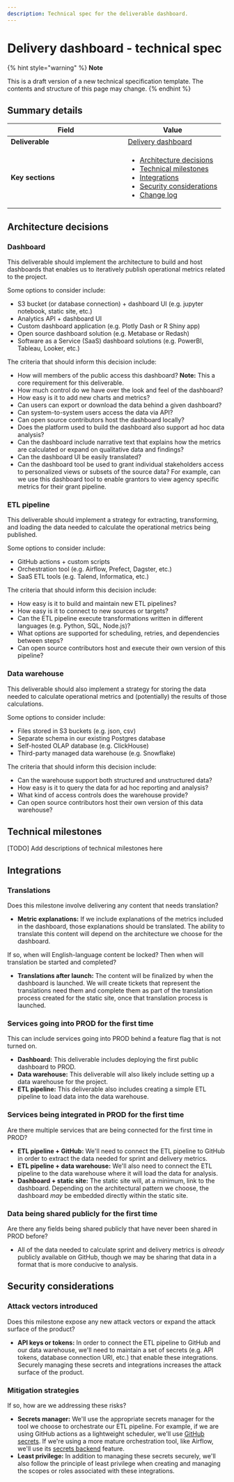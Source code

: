 ```yaml
---
description: Technical spec for the deliverable dashboard.
---
```


# Delivery dashboard - technical spec

{% hint style="warning" %}
**Note**

This is a draft version of a new technical specification template. The contents and structure of this page may change.
{% endhint %}

## Summary details

<table><thead><tr><th width="253">Field</th><th>Value</th></tr></thead><tbody><tr><td><strong>Deliverable</strong></td><td><a href="./">Delivery dashboard</a></td></tr><tr><td><strong>Key sections</strong></td><td><ul><li><a href="delivery-dashboard-technical-spec.md#architecture-decisions">Architecture decisions</a></li><li><a href="delivery-dashboard-technical-spec.md#technical-milestones">Technical milestones</a></li><li><a href="delivery-dashboard-technical-spec.md#integrations">Integrations</a></li><li><a href="delivery-dashboard-technical-spec.md#security-considerations">Security considerations</a></li><li><a href="delivery-dashboard-technical-spec.md#logs">Change log</a></li></ul></td></tr></tbody></table>

## Architecture decisions

### Dashboard

This deliverable should implement the architecture to build and host dashboards that enables us to iteratively publish operational metrics related to the project.

Some options to consider include:

* S3 bucket (or database connection) + dashboard UI (e.g. jupyter notebook, static site, etc.)
* Analytics API + dashboard UI
* Custom dashboard application (e.g. Plotly Dash or R Shiny app)
* Open source dashboard solution (e.g. Metabase or Redash)
* Software as a Service (SaaS) dashboard solutions (e.g. PowerBI, Tableau, Looker, etc.)

The criteria that should inform this decision include:

* How will members of the public access this dashboard? **Note:** This a core requirement for this deliverable.
* How much control do we have over the look and feel of the dashboard?
* How easy is it to add new charts and metrics?
* Can users can export or download the data behind a given dashboard?
* Can system-to-system users access the data via API?
* Can open source contributors host the dashboard locally?
* Does the platform used to build the dashboard also support ad hoc data analysis?
* Can the dashboard include narrative text that explains how the metrics are calculated or expand on qualitative data and findings?
* Can the dashboard UI be easily translated?&#x20;
* Can the dashboard tool be used to grant individual stakeholders access to personalized views or subsets of the source data? For example, can we use this dashboard tool to enable grantors to view agency specific metrics for their grant pipeline.

### ETL pipeline

This deliverable should implement a strategy for extracting, transforming, and loading the data needed to calculate the operational metrics being published.

Some options to consider include:

* GitHub actions + custom scripts
* Orchestration tool (e.g. Airflow, Prefect, Dagster, etc.)
* SaaS ETL tools (e.g. Talend, Informatica, etc.)

The criteria that should inform this decision include:

* How easy is it to build and maintain new ETL pipelines?
* How easy is it to connect to new sources or targets?
* Can the ETL pipeline execute transformations written in different languages (e.g. Python, SQL, Node.js)?
* What options are supported for scheduling, retries, and dependencies between steps?
* Can open source contributors host and execute their own version of this pipeline?

### Data warehouse

This deliverable should also implement a strategy for storing the data needed to calculate operational metrics and (potentially) the results of those calculations.

Some options to consider include:

* Files stored in S3 buckets (e.g. json, csv)
* Separate schema in our existing Postgres database
* Self-hosted OLAP database (e.g. ClickHouse)
* Third-party managed data warehouse (e.g. Snowflake)

The criteria that should inform this decision include:

* Can the warehouse support both structured and unstructured data?
* How easy is it to query the data for ad hoc reporting and analysis?
* What kind of access controls does the warehouse provide?
* Can open source contributors host their own version of this data warehouse?

## Technical milestones

\[TODO] Add descriptions of technical milestones here

## Integrations

### Translations

Does this milestone involve delivering any content that needs translation?

* **Metric explanations:** If we include explanations of the metrics included in the dashboard, those explanations should be translated. The ability to translate this content will depend on the architecture we choose for the dashboard.

If so, when will English-language content be locked? Then when will translation be started and completed?

* **Translations after launch:** The content will be finalized by when the dashboard is launched. We will create tickets that represent the translations need them and complete them as part of the translation process created for the static site, once that translation process is launched.

### Services going into PROD for the first time

This can include services going into PROD behind a feature flag that is not turned on.

* **Dashboard:** This deliverable includes deploying the first public dashboard to PROD.
* **Data warehouse:** This deliverable will also likely include setting up a data warehouse for the project.
* **ETL pipeline:** This deliverable also includes creating a simple ETL pipeline to load data into the data warehouse.

### Services being integrated in PROD for the first time

Are there multiple services that are being connected for the first time in PROD?

* **ETL pipeline + GitHub:** We'll need to connect the ETL pipeline to GitHub in order to extract the data needed for sprint and delivery metrics.
* **ETL pipeline + data warehouse:** We'll also need to connect the ETL pipeline to the data warehouse where it will load the data for analysis.
* **Dashboard + static site:** The static site will, at a minimum, link to the dashboard. Depending on the architectural pattern we choose, the dashboard _may_ be embedded directly within the static site.

### Data being shared publicly for the first time

Are there any fields being shared publicly that have never been shared in PROD before?

* All of the data needed to calculate sprint and delivery metrics is _already_ publicly available on GitHub, though we may be sharing that data in a format that is more conducive to analysis.

## Security considerations

### Attack vectors introduced

Does this milestone expose any new attack vectors or expand the attack surface of the product?

* **API keys or tokens:** In order to connect the ETL pipeline to GitHub and our data warehouse, we'll need to maintain a set of secrets (e.g. API tokens, database connection URI, etc.) that enable these integrations. Securely managing these secrets and integrations increases the attack surface of the product.

### Mitigation strategies

If so, how are we addressing these risks?

* **Secrets manager:** We'll use the appropriate secrets manager for the tool we choose to orchestrate our ETL pipeline. For example, if we are using GitHub actions as a lightweight scheduler, we'll use [GitHub secrets](https://docs.github.com/en/actions/security-guides/using-secrets-in-github-actions). If we're using a more mature orchestration tool, like Airflow, we'll use its [secrets backend](https://airflow.apache.org/docs/apache-airflow-providers/core-extensions/secrets-backends.html) feature.
* **Least privilege:** In addition to managing these secrets securely, we'll also follow the principle of least privilege when creating and managing the scopes or roles associated with these integrations.

